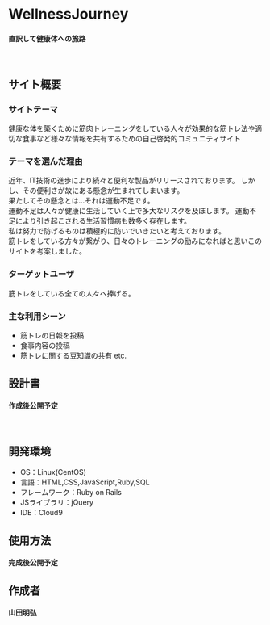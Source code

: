 # WellnessJourney　
#### 直訳して健康体への旅路
​
## サイト概要
### サイトテーマ
健康な体を築くために筋肉トレーニングをしている人々が効果的な筋トレ法や適切な食事など様々な情報を共有するための自己啓発的コミュニティサイト
​
### テーマを選んだ理由
近年、IT技術の進歩により続々と便利な製品がリリースされております。
しかし、その便利さが故にある懸念が生まれてしまいます。<br>
果たしてその懸念とは...それは運動不足です。<br>
運動不足は人々が健康に生活していく上で多大なリスクを及ぼします。
運動不足により引き起こされる生活習慣病も数多く存在します。<br>
私は努力で防げるものは積極的に防いでいきたいと考えております。<br>
筋トレをしている方々が繋がり、日々のトレーニングの励みになればと思いこのサイトを考案しました。
​
### ターゲットユーザ
筋トレをしている全ての人々へ捧げる。
​
### 主な利用シーン
- 筋トレの日報を投稿
- 食事内容の投稿
- 筋トレに関する豆知識の共有 etc.
​
## 設計書
#### 作成後公開予定
​
## 開発環境
- OS：Linux(CentOS)
- 言語：HTML,CSS,JavaScript,Ruby,SQL
- フレームワーク：Ruby on Rails
- JSライブラリ：jQuery
- IDE：Cloud9

## 使用方法
#### 完成後公開予定

## 作成者　
#### 山田明弘